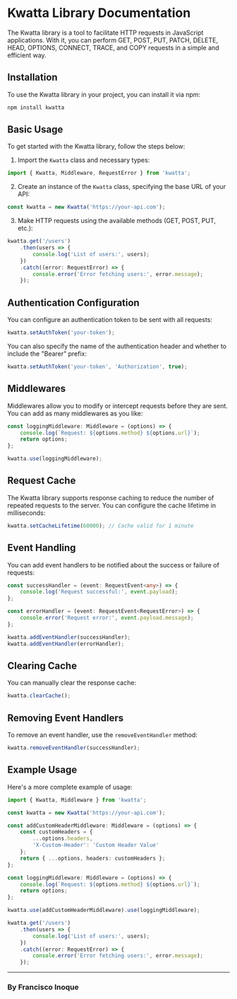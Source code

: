

# Kwatta Library Documentation

The Kwatta library is a tool to facilitate HTTP requests in JavaScript applications. With it, you can perform GET, POST, PUT, PATCH, DELETE, HEAD, OPTIONS, CONNECT, TRACE, and COPY requests in a simple and efficient way.

## Installation

To use the Kwatta library in your project, you can install it via npm:

```bash
npm install kwatta
```

## Basic Usage

To get started with the Kwatta library, follow the steps below:

1. Import the `Kwatta` class and necessary types:

```typescript
import { Kwatta, Middleware, RequestError } from 'kwatta';
```

2. Create an instance of the `Kwatta` class, specifying the base URL of your API:

```typescript
const kwatta = new Kwatta('https://your-api.com');
```

3. Make HTTP requests using the available methods (GET, POST, PUT, etc.):

```typescript
kwatta.get('/users')
    .then(users => {
        console.log('List of users:', users);
    })
    .catch((error: RequestError) => {
        console.error('Error fetching users:', error.message);
    });
```

## Authentication Configuration

You can configure an authentication token to be sent with all requests:

```typescript
kwatta.setAuthToken('your-token');
```

You can also specify the name of the authentication header and whether to include the "Bearer" prefix:

```typescript
kwatta.setAuthToken('your-token', 'Authorization', true);
```

## Middlewares

Middlewares allow you to modify or intercept requests before they are sent. You can add as many middlewares as you like:

```typescript
const loggingMiddleware: Middleware = (options) => {
    console.log(`Request: ${options.method} ${options.url}`);
    return options;
};

kwatta.use(loggingMiddleware);
```

## Request Cache

The Kwatta library supports response caching to reduce the number of repeated requests to the server. You can configure the cache lifetime in milliseconds:

```typescript
kwatta.setCacheLifetime(60000); // Cache valid for 1 minute
```

## Event Handling

You can add event handlers to be notified about the success or failure of requests:

```typescript
const successHandler = (event: RequestEvent<any>) => {
    console.log('Request successful:', event.payload);
};

const errorHandler = (event: RequestEvent<RequestError>) => {
    console.error('Request error:', event.payload.message);
};

kwatta.addEventHandler(successHandler);
kwatta.addEventHandler(errorHandler);
```

## Clearing Cache

You can manually clear the response cache:

```typescript
kwatta.clearCache();
```

## Removing Event Handlers

To remove an event handler, use the `removeEventHandler` method:

```typescript
kwatta.removeEventHandler(successHandler);
```

## Example Usage

Here's a more complete example of usage:

```typescript
import { Kwatta, Middleware } from 'kwatta';

const kwatta = new Kwatta('https://your-api.com');

const addCustomHeaderMiddleware: Middleware = (options) => {
    const customHeaders = {
        ...options.headers,
        'X-Custom-Header': 'Custom Header Value'
    };
    return { ...options, headers: customHeaders };
};

const loggingMiddleware: Middleware = (options) => {
    console.log(`Request: ${options.method} ${options.url}`);
    return options;
};

kwatta.use(addCustomHeaderMiddleware).use(loggingMiddleware);

kwatta.get('/users')
    .then(users => {
        console.log('List of users:', users);
    })
    .catch((error: RequestError) => {
        console.error('Error fetching users:', error.message);
    });
```

---

### By Francisco Inoque